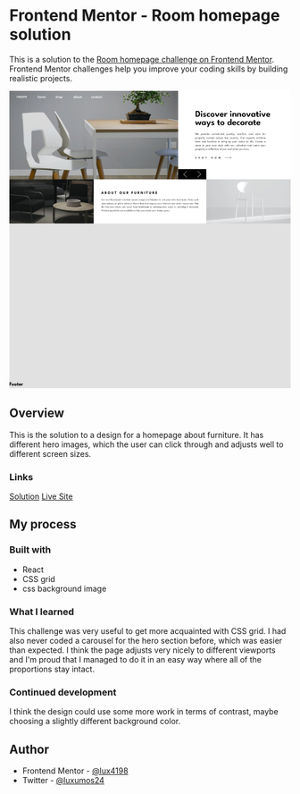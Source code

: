 # Frontend Mentor - Room homepage solution

This is a solution to the [Room homepage challenge on Frontend Mentor](https://www.frontendmentor.io/challenges/room-homepage-BtdBY_ENq). Frontend Mentor challenges help you improve your coding skills by building realistic projects. 

![](./screenshot.png)

## Overview

This is the solution to a design for a homepage about furniture. It has different hero images, which the user can click through and adjusts well to different screen sizes. 


### Links


[Solution](https://your-solution-url.com)
[Live Site](https://your-live-site-url.com)

## My process

### Built with

- React
- CSS grid 
- css background image

### What I learned

This challenge was very useful to get more acquainted with CSS grid. I had also never coded a carousel for the hero section before, which was easier than expected. I think the page adjusts very nicely to different viewports and I'm proud that I managed to do it in an easy way where all of the proportions stay intact. 

### Continued development

I think the design could use some more work in terms of contrast, maybe choosing a slightly different background color. 

## Author

- Frontend Mentor - [@lux4198](https://www.frontendmentor.io/profile/lux4198)
- Twitter - [@luxumos24](https://www.twitter.com/luxmos24)
